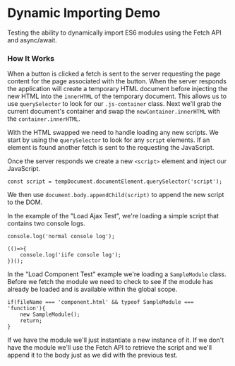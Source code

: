 # Dynamic Importing Demo
Testing the ability to dynamically import ES6 modules using the Fetch API and async/await.

### How It Works
When a button is clicked a fetch is sent to the server requesting the page content for the page associated with the button. When the server responds the application will create a temporary HTML document before injecting the new HTML into the `innerHTML` of the temporary document. This allows us to use `querySelector` to look for our `.js-container` class. Next we'll grab the current document's container and swap the `newContainer.innerHTML` with the `container.innerHTML`.

With the HTML swapped we need to handle loading any new scripts. We start by using the `querySelector` to look for any `script` elements. If an element is found another fetch is sent to the requesting the JavaScript. 

Once the server responds we create a new `<script>` element and inject our JavaScript. 
```
const script = tempDocument.documentElement.querySelector('script');
```

We then use `document.body.appendChild(script)` to append the new script to the DOM.

In the example of the "Load Ajax Test", we're loading a simple script that contains two console logs.
```
console.log('normal console log');

(()=>{
    console.log('iife console log');
})();
```
In the "Load Component Test" example we're loading a `SampleModule` class. Before we fetch the module we need to check to see if the module has already be loaded and is available within the global scope.
```
if(fileName === 'component.html' && typeof SampleModule === 'function'){
    new SampleModule();
    return;
}
```
If we have the module we'll just instantiate a new instance of it. If we don't have the module we'll use the Fetch API to retrieve the script and we'll append it to the body just as we did with the previous test.
